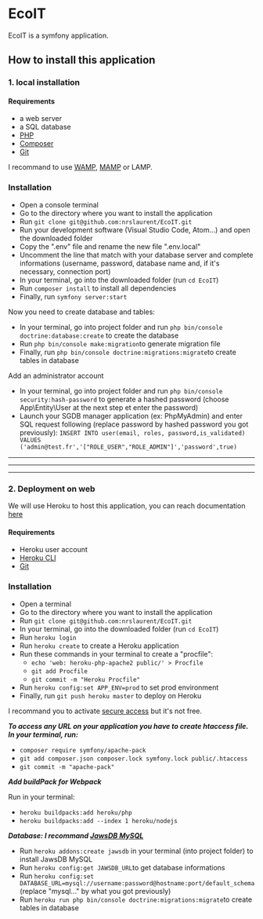 # EcoIT

EcoIT is a symfony application.

## How to install this application

### 1. local installation

#### Requirements

- a web server
- a SQL database
- [PHP](https://www.php.net/)
- [Composer](https://getcomposer.org/)
- [Git](https://git-scm.com/)

I recommand to use [WAMP](https://www.wampserver.com/), [MAMP](https://www.mamp.info/en/mamp/mac/) or LAMP.

### Installation

- Open a console terminal
- Go to the directory where you want to install the application
- Run `git clone git@github.com:nrslaurent/EcoIT.git`
- Run your development software (Visual Studio Code, Atom...) and open the downloaded folder
- Copy the ".env" file and rename the new file ".env.local"
- Uncomment the line that match with your database server and complete informations (username, password, database name and, if it's necessary, connection port)
- In your terminal, go into the downloaded folder (run `cd EcoIT`)
- Run `composer install` to install all dependencies
- Finally, run `symfony server:start`

Now you need to create database and tables:

- In your terminal, go into project folder and run `php bin/console doctrine:database:create` to create the database
- Run `php bin/console make:migration`to generate migration file
- Finally, run `php bin/console doctrine:migrations:migrate`to create tables in database

Add an administrator account

- In your terminal, go into project folder and run `php bin/console security:hash-password` to generate a hashed password (choose App\Entity\User at the next step et enter the password)
- Launch your SGDB manager application (ex: PhpMyAdmin) and enter SQL request following (replace password by hashed password you got previously): `INSERT INTO user(email, roles, password,is_validated) VALUES ('admin@test.fr','["ROLE_USER","ROLE_ADMIN"]','password',true)`

---

---

---

### 2. Deployment on web

We will use Heroku to host this application, you can reach documentation [here](https://devcenter.heroku.com/articles/deploying-symfony4)

#### Requirements

- Heroku user account
- [Heroku CLI](https://devcenter.heroku.com/articles/getting-started-with-php#set-up)
- [Git](https://git-scm.com/)

### Installation

- Open a terminal
- Go to the directory where you want to install the application
- Run `git clone git@github.com:nrslaurent/EcoIT.git`
- In your terminal, go into the downloaded folder (run `cd EcoIT`)
- Run `heroku login`
- Run `heroku create` to create a Heroku application
- Run these commands in your terminal to create a "procfile":
  - `echo 'web: heroku-php-apache2 public/' > Procfile`
  - `git add Procfile`
  - `git commit -m "Heroku Procfile"`
- Run `heroku config:set APP_ENV=prod` to set prod environment
- Finally, run `git push heroku master` to deploy on Heroku

I recommand you to activate [secure access](https://devcenter.heroku.com/articles/automated-certificate-management) but it's not free.

**_To access any URL on your application you have to create htaccess file. In your terminal, run:_**

- `composer require symfony/apache-pack`
- `git add composer.json composer.lock symfony.lock public/.htaccess`
- `git commit -m "apache-pack"`

**_Add buildPack for Webpack_**

Run in your terminal:

- `heroku buildpacks:add heroku/php`
- `heroku buildpacks:add --index 1 heroku/nodejs`

**_Database: I recommand [JawsDB MySQL](https://devcenter.heroku.com/articles/jawsdb)_**

- Run `heroku addons:create jawsdb` in your terminal (into project folder) to install JawsDB MySQL
- Run `heroku config:get JAWSDB_URL`to get database informations
- Run `heroku config:set DATABASE_URL=mysql://username:password@hostname:port/default_schema` (replace "mysql..." by what you got previously)
- Run `heroku run php bin/console doctrine:migrations:migrate`to create tables in database
